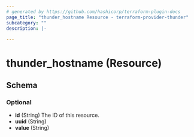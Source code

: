 ```yaml
---
# generated by https://github.com/hashicorp/terraform-plugin-docs
page_title: "thunder_hostname Resource - terraform-provider-thunder"
subcategory: ""
description: |-
  
---
```


# thunder_hostname (Resource)





<!-- schema generated by tfplugindocs -->
## Schema

### Optional

- **id** (String) The ID of this resource.
- **uuid** (String)
- **value** (String)


